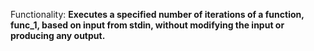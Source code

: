 Functionality: **Executes a specified number of iterations of a function, func_1, based on input from stdin, without modifying the input or producing any output.**
